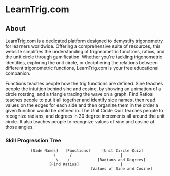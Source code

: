 # LearnTrig.com

## About

LearnTrig.com is a dedicated platform designed to demystify trigonometry for learners worldwide. Offering a comprehensive suite of resources, this website simplifies the understanding of trigonometric functions, ratios, and the unit circle through gamification. Whether you're tackling trigonometric identities, exploring the unit circle, or deciphering the relations between different trigonometric functions, LearnTrig.com is your free educational companion.

Functions teaches people how the trig functions are defined.
Sine teaches people the intuition behind sine and cosine, by showing an animation of a circle rotating, and a triangle tracing the wave on a graph.
Find Ratios teaches people to put it all together and identify side names, then read values on the edges for each side and then organize them in the order a given function would be defined in.
The Unit Circle Quiz teaches people to recognize radians, and degrees in 30 degree increments all around the unit circle. It also teaches people to recognize values of sine and cosine at those angles.
### Skill Progression Tree

```plaintext
           [Side Names]   [Functions]     [Unit Circle Quiz]
                     \      /                     |
                      \    /            [Radians and Degrees]
                   [Find Ratios]                  |
                                     [Values of Sine and Cosine]
